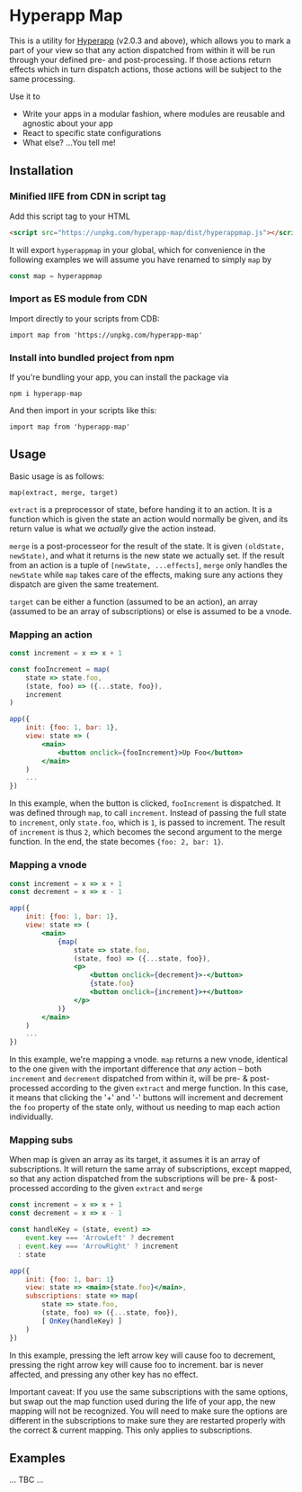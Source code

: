 # Hyperapp Map

This is a utility for [Hyperapp](https://hyperapp.dev) (v2.0.3 and above), which allows you to mark a part of your view so that any action dispatched from within it will be run through your defined pre- and post-processing. If those actions return effects which in turn dispatch actions, those actions will be subject to the same processing.

Use it to
- Write your apps in a modular fashion, where modules are reusable and agnostic about your app
- React to specific state configurations
- What else? ...You tell me!


## Installation ##

### Minified IIFE from CDN in script tag ###

Add this script tag to your HTML

```html
<script src="https://unpkg.com/hyperapp-map/dist/hyperappmap.js"></script>
```

It will export `hyperappmap` in your global, which for convenience in the following
examples we will assume you have renamed to simply `map` by

```js
const map = hyperappmap
```

### Import as ES module from CDN ###

Import directly to your scripts from CDB:

```
import map from 'https://unpkg.com/hyperapp-map'
```

### Install into bundled project from npm

If you're bundling your app, you can install the package via

```
npm i hyperapp-map
```

And then import in your scripts like this:

```
import map from 'hyperapp-map'
```

## Usage ##

Basic usage is as follows:

```
map(extract, merge, target)
```

`extract` is a preprocessor of state, before handing it to an action. It is a function which is given the state an action would normally be given, and its return value is what we _actually_  give the action instead.

`merge` is a post-processeor for the result of the state. It is given `(oldState, newState)`, and what it returns is the new state we actually set. If the result from an action is a tuple of `[newState, ...effects]`, `merge` only handles the `newState` while `map` takes care of the effects, making sure any actions they dispatch are given the same treatement.

`target` can be either a function (assumed to be an action), an array (assumed to be an array of subscriptions) or else is assumed to be a vnode. 

### Mapping an action ###

```jsx
const increment = x => x + 1

const fooIncrement = map(
    state => state.foo,
    (state, foo) => ({...state, foo}),
    increment
)

app({
    init: {foo: 1, bar: 1},
    view: state => (
        <main>
            <button onclick={fooIncrement}>Up Foo</button>
        </main>
    )
    ...
})
```    

In this example, when the button is clicked, `fooIncrement` is dispatched. It was defined through `map`, to call `increment`. Instead of passing the full state to `increment`, only `state.foo`, which is `1`, is passed to increment. The result of `increment` is thus `2`, which becomes the second argument to the merge function. In the end, the state becomes `{foo: 2, bar: 1}`.

### Mapping a vnode

```jsx
const increment = x => x + 1
const decrement = x => x - 1

app({
    init: {foo: 1, bar: 1},
    view: state => (
        <main>
            {map(
                state => state.foo,
                (state, foo) => ({...state, foo}),
                <p>
                    <button onclick={decrement}>-</button>
                    {state.foo}
                    <button onclick={increment}>+</button>
                </p>
            )}
        </main>
    )
    ...
})
```

In this example, we're mapping a vnode. `map` returns a new vnode, identical to the one given with the important difference that _any_ action – both `increment` and `decrement` dispatched from within it, will be pre- & post-processed according to the given `extract` and merge function. In this case, it means that clicking the '+' and '-' buttons will increment and decrement the `foo` property of the state only, without us needing to map each action individually.

### Mapping subs ###

When map is given an array as its target, it assumes it is an array of subscriptions. It will return the same array of subscriptions, except mapped, so that any action dispatched from the subscriptions will be pre- & post-processed according to the given `extract` and `merge`

```jsx
const increment = x => x + 1
const decrement = x => x - 1

const handleKey = (state, event) =>
    event.key === 'ArrowLeft' ? decrement
  : event.key === 'ArrowRight' ? increment
  : state 

app({
    init: {foo: 1, bar: 1}
    view: state => <main>{state.foo}</main>,
    subscriptions: state => map(
        state => state.foo,
        (state, foo) => ({...state, foo}),
        [ OnKey(handleKey) ]
    )
})
```

In this example, pressing the left arrow key will cause foo to decrement, pressing the right arrow key will cause foo to increment. bar is never affected, and pressing any other key has no effect.

Important caveat: If you use the same subscriptions with the same options, but swap out the map function used during the life of your app, the new mapping will not be recognized. You will need to make sure the options are different in the subscriptions to make sure they are restarted properly with the correct & current mapping. This only applies to subscriptions.


## Examples ##


... TBC ...



